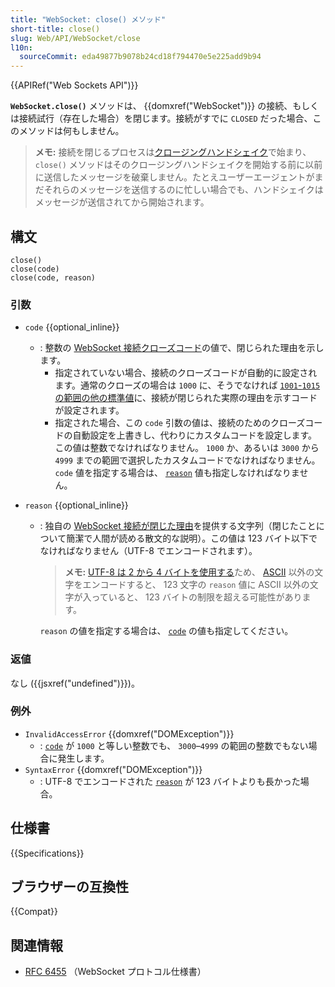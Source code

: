 ```yaml
---
title: "WebSocket: close() メソッド"
short-title: close()
slug: Web/API/WebSocket/close
l10n:
  sourceCommit: eda49877b9078b24cd18f794470e5e225add9b94
---
```


{{APIRef("Web Sockets API")}}

**`WebSocket.close()`** メソッドは、 {{domxref("WebSocket")}} の接続、もしくは接続試行（存在した場合）を閉じます。接続がすでに `CLOSED` だった場合、このメソッドは何もしません。

> **メモ:** 接続を閉じるプロセスは[クロージングハンドシェイク](https://www.rfc-editor.org/rfc/rfc6455.html#section-1.4)で始まり、 `close()` メソッドはそのクロージングハンドシェイクを開始する前に以前に送信したメッセージを破棄しません。たとえユーザーエージェントがまだそれらのメッセージを送信するのに忙しい場合でも、ハンドシェイクはメッセージが送信されてから開始されます。

## 構文

```js-nolint
close()
close(code)
close(code, reason)
```

### 引数

- `code` {{optional_inline}}

  - : 整数の [WebSocket 接続クローズコード](https://www.rfc-editor.org/rfc/rfc6455.html#section-7.1.5)の値で、閉じられた理由を示します。
    - 指定されていない場合、接続のクローズコードが自動的に設定されます。通常のクローズの場合は `1000` に、そうでなければ [`1001`-`1015` の範囲の他の標準値](https://www.rfc-editor.org/rfc/rfc6455.html#section-7.4.1)に、接続が閉じられた実際の理由を示すコードが設定されます。
    - 指定された場合、この `code` 引数の値は、接続のためのクローズコードの自動設定を上書きし、代わりにカスタムコードを設定します。
      この値は整数でなければなりません。 `1000` か、あるいは `3000` から `4999` までの範囲で選択したカスタムコードでなければなりません。 `code` 値を指定する場合は、 [`reason`](#reason) 値も指定しなければなりません。

- `reason` {{optional_inline}}

  - : 独自の [WebSocket 接続が閉じた理由](https://www.rfc-editor.org/rfc/rfc6455.html#section-7.1.6)を提供する文字列（閉じたことについて簡潔で人間が読める散文的な説明）。この値は 123 バイト以下でなければなりません（UTF-8 でエンコードされます）。

    > **メモ:** [UTF-8 は 2 から 4 バイトを使用する](/ja/docs/Glossary/UTF-8)ため、 [ASCII](/ja/docs/Glossary/ASCII) 以外の文字をエンコードすると、 123 文字の `reason` 値に ASCII 以外の文字が入っていると、 123 バイトの制限を超える可能性があります。

    `reason` の値を指定する場合は、 [`code`](#code) の値も指定してください。

### 返値

なし ({{jsxref("undefined")}})。

### 例外

- `InvalidAccessError` {{domxref("DOMException")}}
  - : [`code`](#code) が `1000` と等しい整数でも、 `3000`–`4999` の範囲の整数でもない場合に発生します。
- `SyntaxError` {{domxref("DOMException")}}
  - : UTF-8 でエンコードされた [`reason`](#reason) が 123 バイトよりも長かった場合。

## 仕様書

{{Specifications}}

## ブラウザーの互換性

{{Compat}}

## 関連情報

- [RFC 6455](https://www.rfc-editor.org/rfc/rfc6455.html) （WebSocket プロトコル仕様書）

